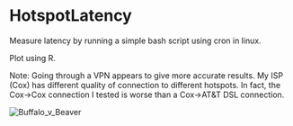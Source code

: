 # HotspotLatency

Measure latency by running a simple bash script using cron in linux.

Plot using R.

Note: Going through a VPN appears to give more accurate results. My ISP (Cox) has different quality of connection to different hotspots. In fact, the Cox->Cox connection I tested is worse than a Cox->AT&T DSL connection.

![Buffalo_v_Beaver](https://user-images.githubusercontent.com/6425332/151095724-2bd56f55-57e4-4f52-96d4-0c53ab3657ff.png)
